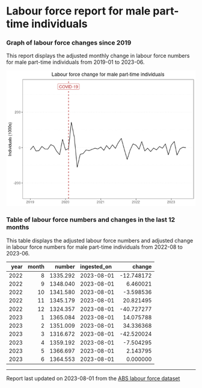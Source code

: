 Labour force report for male part-time individuals
================

### Graph of labour force changes since 2019

This report displays the adjusted monthly change in labour force numbers
for male part-time individuals from 2019-01 to 2023-06.

![](male_part-time_report_files/figure-gfm/unnamed-chunk-2-1.png)<!-- -->

### Table of labour force numbers and changes in the last 12 months

This table displays the adjusted labour force numbers and adjusted
change in labour force numbers for male part-time individuals from
2022-08 to 2023-06.

| year | month |   number | ingested_on |     change |
|-----:|------:|---------:|:------------|-----------:|
| 2022 |     8 | 1335.292 | 2023-08-01  | -12.748172 |
| 2022 |     9 | 1348.040 | 2023-08-01  |   6.460021 |
| 2022 |    10 | 1341.580 | 2023-08-01  |  -3.598536 |
| 2022 |    11 | 1345.179 | 2023-08-01  |  20.821495 |
| 2022 |    12 | 1324.357 | 2023-08-01  | -40.727277 |
| 2023 |     1 | 1365.084 | 2023-08-01  |  14.075788 |
| 2023 |     2 | 1351.009 | 2023-08-01  |  34.336368 |
| 2023 |     3 | 1316.672 | 2023-08-01  | -42.520024 |
| 2023 |     4 | 1359.192 | 2023-08-01  |  -7.504295 |
| 2023 |     5 | 1366.697 | 2023-08-01  |   2.143795 |
| 2023 |     6 | 1364.553 | 2023-08-01  |   0.000000 |

------------------------------------------------------------------------

Report last updated on 2023-08-01 from the [ABS labour force
dataset](https://www.abs.gov.au/statistics/labour/employment-and-unemployment/labour-force-australia/latest-release)
